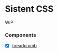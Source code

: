 Sistent CSS
=======================

WIP


### Components

- [x] [breadcrumb](https://github.com/agung96tm/sistent)
